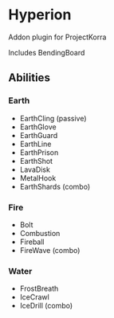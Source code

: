 # Hyperion
Addon plugin for ProjectKorra

Includes BendingBoard

## Abilities
### Earth
* EarthCling (passive)
* EarthGlove
* EarthGuard
* EarthLine
* EarthPrison
* EarthShot
* LavaDisk
* MetalHook
* EarthShards (combo)
### Fire
* Bolt
* Combustion
* Fireball
* FireWave (combo)
### Water
* FrostBreath
* IceCrawl
* IceDrill (combo)

